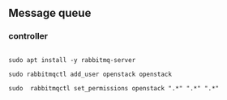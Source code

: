 ## Message queue

### controller
```shell

sudo apt install -y rabbitmq-server

sudo rabbitmqctl add_user openstack openstack

sudo  rabbitmqctl set_permissions openstack ".*" ".*" ".*"
```